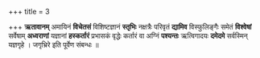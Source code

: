 +++
title = 3

+++
**ऋतावानम्** अमायिनं **विचेतसं** विशिष्टज्ञानं **स्तृभिः** नक्षत्रैः परिवृतं **द्यामिव** विस्फुलिङ्गैः समेतं **विश्वेषां** सर्वेषाम् **अध्वराणां** यज्ञानां **हस्कर्तारं** प्रभासकं वृद्धेः कर्तारं वा अग्निं **पश्यन्तः** ऋत्विगादयः **दमेदमे** सर्वस्मिन् यज्ञगृहे । जगृभ्रिरे इति पूर्वेण संबन्धः ॥